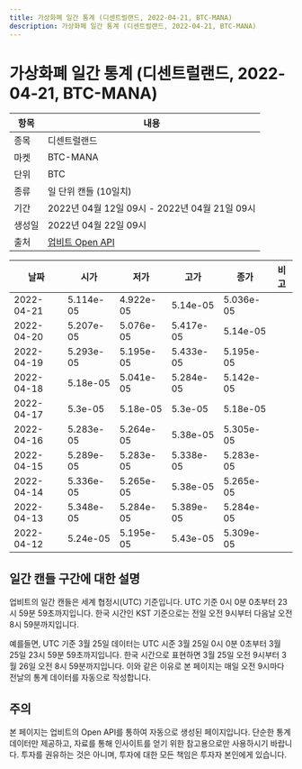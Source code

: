 ```yaml
---
title: 가상화폐 일간 통계 (디센트럴랜드, 2022-04-21, BTC-MANA)
description: 가상화폐 일간 통계 (디센트럴랜드, 2022-04-21, BTC-MANA)
---
```



가상화폐 일간 통계 (디센트럴랜드, 2022-04-21, BTC-MANA)
===

|항목|내용|
|--|--|
|종목|디센트럴랜드|
|마켓|BTC-MANA|
|단위|BTC|
|종류|일 단위 캔들 (10일치)|
|기간|2022년 04월 12일 09시 - 2022년 04월 21일 09시|
|생성일|2022년 04월 22일 09시|
|출처|[업비트 Open API](https://docs.upbit.com)|


|날짜|시가|저가|고가|종가|비고|
|--|--|--|--|--|--|
|2022-04-21|5.114e-05|4.922e-05|5.14e-05|5.036e-05|    |
|2022-04-20|5.207e-05|5.076e-05|5.417e-05|5.14e-05|    |
|2022-04-19|5.293e-05|5.195e-05|5.433e-05|5.195e-05|    |
|2022-04-18|5.18e-05|5.041e-05|5.284e-05|5.142e-05|    |
|2022-04-17|5.3e-05|5.18e-05|5.3e-05|5.18e-05|    |
|2022-04-16|5.283e-05|5.264e-05|5.38e-05|5.305e-05|    |
|2022-04-15|5.289e-05|5.283e-05|5.338e-05|5.283e-05|    |
|2022-04-14|5.336e-05|5.265e-05|5.38e-05|5.265e-05|    |
|2022-04-13|5.348e-05|5.284e-05|5.389e-05|5.284e-05|    |
|2022-04-12|5.24e-05|5.195e-05|5.43e-05|5.309e-05|    |


일간 캔들 구간에 대한 설명
---


업비트의 일간 캔들은 세계 협정시(UTC) 기준입니다. 
UTC 기준 0시 0분 0초부터 23시 59분 59초까지입니다. 
한국 시간인 KST 기준으로는 전일 오전 9시부터 다음날 오전 8시 59분까지입니다. 


예를들면, UTC 기준 3월 25일 데이터는 UTC 시준 3월 25일 0시 0분 0초부터 3월 25일 23시 59분 59초까지입니다. 
한국 시간으로 표현하면 3월 25일 오전 9시부터 3월 26일 오전 8시 59분까지입니다. 
이와 같은 이유로 본 페이지는 매일 오전 9시마다 전날의 통계 데이터를 자동으로 작성합니다. 


주의
---


본 페이지는 업비트의 Open API를 통하여 자동으로 생성된 페이지입니다. 
단순한 통계 데이터만 제공하고, 자료를 통해 인사이트를 얻기 위한 참고용으로만 사용하시기 바랍니다. 
투자를 권유하는 것은 아니며, 투자에 대한 모든 책임은 투자자 본인에게 있습니다. 
